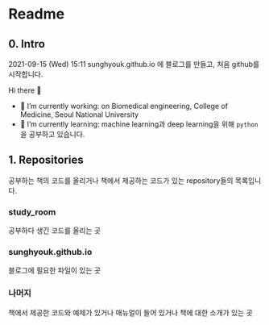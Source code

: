 # Readme

## 0. Intro

2021-09-15 (Wed) 15:11
sunghyouk.github.io 에 블로그를 만들고, 처음 github를 시작합니다.

Hi there 👋

- 🔭 I’m currently working: on Biomedical engineering, College of Medicine, Seoul National University
- 🌱 I’m currently learning: machine learning과 deep learning을 위해 `python`을 공부하고 있습니다.

## 1. Repositories

공부하는 책의 코드를 올리거나 책에서 제공하는 코드가 있는 repository들의 목록입니다.

### study_room

공부하다 생긴 코드를 올리는 곳

### sunghyouk.github.io

블로그에 필요한 파일이 있는 곳

### 나머지

책에서 제공한 코드와 예제가 있거나
매뉴얼이 들어 있거나
책에 대한 소개가 있는 곳

<!--
**sunghyouk/sunghyouk** is a ✨ _special_ ✨ repository because its `README.md` (this file) appears on your GitHub profile.

Here are some ideas to get you started:

- 🔭 I’m currently working on ...
- 🌱 I’m currently learning ...
- 👯 I’m looking to collaborate on ...
- 🤔 I’m looking for help with ...
- 💬 Ask me about ...
- 📫 How to reach me: ...
- 😄 Pronouns: ...
- ⚡ Fun fact: ...
-->
